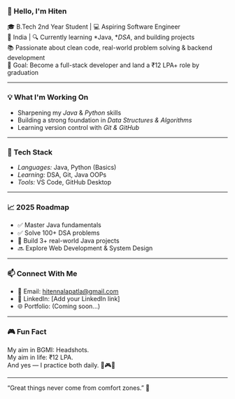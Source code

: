 ### 👋 Hello, I'm Hiten

🎓 B.Tech 2nd Year Student | 💻 Aspiring Software Engineer  
📍 India | 🔍 Currently learning *Java, **DSA*, and building projects  
📚 Passionate about clean code, real-world problem solving & backend development  
🎯 Goal: Become a full-stack developer and land a ₹12 LPA+ role by graduation

---

### 💡 What I'm Working On
- Sharpening my *Java* & *Python* skills  
- Building a strong foundation in *Data Structures & Algorithms*  
- Learning version control with *Git & GitHub*

---

### 🚀 Tech Stack
- *Languages:* Java, Python (Basics)
- *Learning:* DSA, Git, Java OOPs
- *Tools:* VS Code, GitHub Desktop

---

### 📈 2025 Roadmap
- ✅ Master Java fundamentals  
- ✅ Solve 100+ DSA problems  
- 🔄 Build 3+ real-world Java projects  
- 🔜 Explore Web Development & System Design

---

### 📫 Connect With Me
- 📧 Email: hitennalapatla@gmail.com 
- 🔗 LinkedIn: [Add your LinkedIn link]  
- 🌐 Portfolio: (Coming soon...)

---

### 🎮 Fun Fact
My aim in BGMI: Headshots.  
My aim in life: ₹12 LPA.  
And yes — I practice both daily. 🧠🎮💼

---

“Great things never come from comfort zones.” 💪
